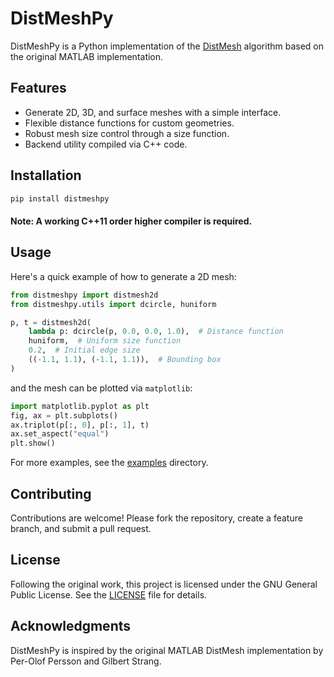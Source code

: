 # DistMeshPy

DistMeshPy is a Python implementation of the [DistMesh](http://persson.berkeley.edu/distmesh/) algorithm based on the original MATLAB implementation. 

## Features

- Generate 2D, 3D, and surface meshes with a simple interface.
- Flexible distance functions for custom geometries.
- Robust mesh size control through a size function.
- Backend utility compiled via C++ code.

## Installation

```bash
pip install distmeshpy
```

#### Note: A working C++11 order higher compiler is required. 

## Usage

Here's a quick example of how to generate a 2D mesh:

```python
from distmeshpy import distmesh2d
from distmeshpy.utils import dcircle, huniform

p, t = distmesh2d(
    lambda p: dcircle(p, 0.0, 0.0, 1.0),  # Distance function
    huniform,  # Uniform size function
    0.2,  # Initial edge size
    ((-1.1, 1.1), (-1.1, 1.1)),  # Bounding box
)
```
and the mesh can be plotted via `matplotlib`:
```python
import matplotlib.pyplot as plt
fig, ax = plt.subplots()
ax.triplot(p[:, 0], p[:, 1], t)
ax.set_aspect("equal")
plt.show()
```

For more examples, see the [examples](examples/) directory. 

## Contributing

Contributions are welcome! Please fork the repository, create a feature branch, and submit a pull request.

## License

Following the original work, this project is licensed under the GNU General Public License. See the [LICENSE](LICENSE) file for details.

## Acknowledgments

DistMeshPy is inspired by the original MATLAB DistMesh implementation by Per-Olof Persson and Gilbert Strang.
